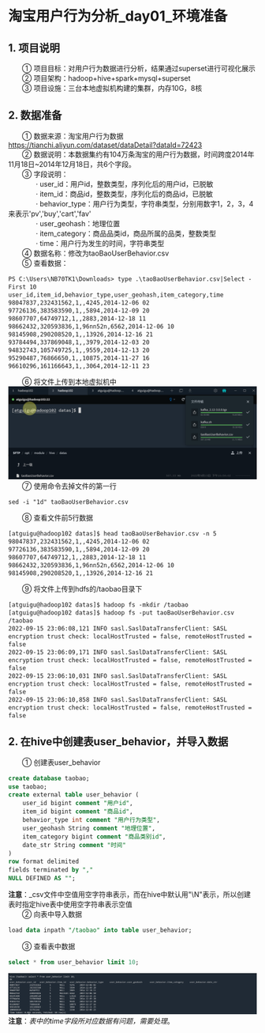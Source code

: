 # 淘宝用户行为分析_day01_环境准备
## 1. 项目说明
&emsp;&emsp;① 项目目标：对用户行为数据进行分析，结果通过superset进行可视化展示  
&emsp;&emsp;② 项目架构：hadoop+hive+spark+mysql+superset  
&emsp;&emsp;③ 项目设施：三台本地虚拟机构建的集群，内存10G，8核

## 2. 数据准备
&emsp;&emsp;① 数据来源：淘宝用户行为数据 https://tianchi.aliyun.com/dataset/dataDetail?dataId=72423  
&emsp;&emsp;② 数据说明：本数据集约有104万条淘宝的用户行为数据，时间跨度2014年11月18日~2014年12月18日，共6个字段。   
&emsp;&emsp;③ 字段说明：  
&emsp;&emsp;&emsp;&emsp;· user_id：用户id，整数类型，序列化后的用户id，已脱敏  
&emsp;&emsp;&emsp;&emsp;· item_id：商品id，整数类型，序列化后的商品id，已脱敏  
&emsp;&emsp;&emsp;&emsp;· behavior_type：用户行为类型，字符串类型，分别用数字1，2，3，4来表示'pv','buy','cart','fav'  
&emsp;&emsp;&emsp;&emsp;· user_geohash：地理位置  
&emsp;&emsp;&emsp;&emsp;· item_category：商品品类id，商品所属的品类，整数类型  
&emsp;&emsp;&emsp;&emsp;· time：用户行为发生的时间，字符串类型  
&emsp;&emsp;④ 数据名称：修改为taoBaoUserBehavior.csv  
&emsp;&emsp;⑤ 查看数据：
```shell
PS C:\Users\NB70TK1\Downloads> type .\taoBaoUserBehavior.csv|Select -First 10
user_id,item_id,behavior_type,user_geohash,item_category,time
98047837,232431562,1,,4245,2014-12-06 02
97726136,383583590,1,,5894,2014-12-09 20
98607707,64749712,1,,2883,2014-12-18 11
98662432,320593836,1,96nn52n,6562,2014-12-06 10
98145908,290208520,1,,13926,2014-12-16 21
93784494,337869048,1,,3979,2014-12-03 20
94832743,105749725,1,,9559,2014-12-13 20
95290487,76866650,1,,10875,2014-11-27 16
96610296,161166643,1,,3064,2014-12-11 23
```
&emsp;&emsp;⑥ 将文件上传到本地虚拟机中
![上传文件到虚拟机](../img/上传文件.png)
&emsp;&emsp;⑦ 使用命令去掉文件的第一行
```shell
sed -i "1d" taoBaoUserBehavior.csv
```
&emsp;&emsp;⑧ 查看文件前5行数据
```shell
[atguigu@hadoop102 datas]$ head taoBaoUserBehavior.csv -n 5
98047837,232431562,1,,4245,2014-12-06 02
97726136,383583590,1,,5894,2014-12-09 20
98607707,64749712,1,,2883,2014-12-18 11
98662432,320593836,1,96nn52n,6562,2014-12-06 10
98145908,290208520,1,,13926,2014-12-16 21
```
&emsp;&emsp;⑨ 将文件上传到hdfs的/taobao目录下  
```shell
[atguigu@hadoop102 datas]$ hadoop fs -mkdir /taobao
[atguigu@hadoop102 datas]$ hadoop fs -put taoBaoUserBehavior.csv /taobao
2022-09-15 23:06:08,121 INFO sasl.SaslDataTransferClient: SASL encryption trust check: localHostTrusted = false, remoteHostTrusted = false
2022-09-15 23:06:09,171 INFO sasl.SaslDataTransferClient: SASL encryption trust check: localHostTrusted = false, remoteHostTrusted = false
2022-09-15 23:06:10,031 INFO sasl.SaslDataTransferClient: SASL encryption trust check: localHostTrusted = false, remoteHostTrusted = false
2022-09-15 23:06:10,858 INFO sasl.SaslDataTransferClient: SASL encryption trust check: localHostTrusted = false, remoteHostTrusted = false
```
## 2. 在hive中创建表user_behavior，并导入数据
&emsp;&emsp;① 创建表user_behavior
```sql
create database taobao;
use taobao;
create external table user_behavior (
    user_id bigint comment "用户id",
    item_id bigint comment "商品id",
    behavior_type int comment "用户行为类型",
    user_geohash String comment "地理位置",
    item_category bigint comment "商品类别id",
    date_str String comment "时间"
)
row format delimited 
fields terminated by ","
NULL DEFINED AS "";
```
**注意**：_csv文件中空值用空字符串表示，而在hive中默认用"\N"表示，所以创建表时指定hive表中使用空字符串表示空值  
&emsp;&emsp;② 向表中导入数据
```sql
load data inpath "/taobao" into table user_behavior;
```
&emsp;&emsp;③ 查看表中数据
```sql
select * from user_behavior limit 10;
```
![查看表中数据](../img/查看表中数据.png)
**注意**：_表中的time字段所对应数据有问题，需要处理_。
